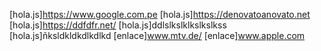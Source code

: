 [hola.js]https://www.google.com.pe
[hola.js]https://denovatoanovato.net
[hola.js]https://ddfdfr.net/
[hola.js]ddlslkslklkslkslkss
[hola.js]ñksldkldkdlkdlkd
[enlace]www.mtv.de/
[enlace]www.apple.com
